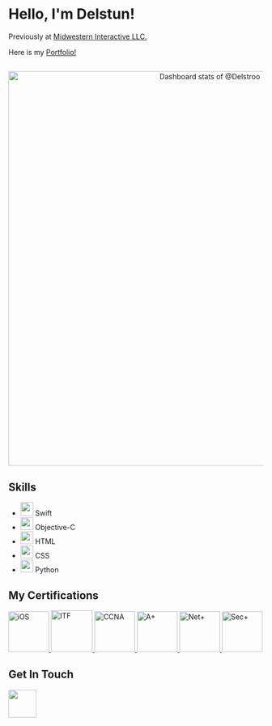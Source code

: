 # Hello, I'm Delstun!
Previously at [Midwestern Interactive LLC.](https://www.buildmidwestern.com/)

Here is my [Portfolio!](https://delstroo.github.io/portfolio-site/)

##
<a href="https://next.ossinsight.io/widgets/official/compose-user-dashboard-stats?user_id=87548497" target="_blank" style="display: block" align="center">
  <picture>
    <source media="(prefers-color-scheme: dark)" srcset="https://next.ossinsight.io/widgets/official/compose-user-dashboard-stats/thumbnail.png?user_id=87548497&image_size=auto&color_scheme=dark" width="800" height="auto">
    <img alt="Dashboard stats of @Delstroo" src="https://next.ossinsight.io/widgets/official/compose-user-dashboard-stats/thumbnail.png?user_id=87548497&image_size=auto&color_scheme=light" width="780" height="auto">
  </picture>
</a>


<h2>Skills</h2>
<ul>
  <li><a href="https://developer.apple.com/swift/"><img src="https://cdn.icon-icons.com/icons2/2699/PNG/512/swift_logo_icon_168770.png" width="25" height="27" /></a> Swift</li>
  <li><a href="https://developer.apple.com/library/archive/documentation/Cocoa/Conceptual/ProgrammingWithObjectiveC/Introduction/Introduction.html"><img src="https://iconduck.com/icons/94685/objective-c" width="25" height="25" /></a> Objective-C</li>
  <li><a href="https://developer.mozilla.org/en-US/docs/Web/HTML"><img src="https://cdn4.iconfinder.com/data/icons/iconsimple-programming/512/html-512.png" width="25" height="25" /></a> HTML</li>
  <li><a href="https://devdocs.io/css/"><img src="https://static-00.iconduck.com/assets.00/file-type-css-icon-1806x2048-r5fwjl3p.png" width="25" height="25" /></a> CSS</li>
  <li><a href="https://www.python.org/"><img src="https://img.icons8.com/color/24/000000/python.png" width="25" height="25" /></a> Python</li>
</ul>

<h2>My Certifications</h2>
<a href="https://www.credly.com/badges/28cca3bd-befe-4392-bdfa-e61301391b10">
  <img src="https://images.credly.com/size/340x340/images/cc159ea0-9cfc-4a6a-87a2-d5db4000e9b9/Artboard_Copy_19.png" width="80" height="80" alt="iOS" />
</a>

<a href="https://www.credly.com/badges/a49052dc-f7c7-40d3-86e3-a373ea717591">
  <img src="https://i.imgur.com/V5IFXg6.png" width="82" height="82" alt="ITF" />
</a>

<a href="https://www.credly.com/badges/320901d8-6e29-415e-b6dc-26ca763a95f7">
  <img src="https://i.imgur.com/OqdwYfO.png" width="80" height="80" alt="CCNA" />
</a>

<a href="https://www.credly.com/badges/dd49445c-3c32-408b-bc19-5848b536c92a">
  <img src="https://i.imgur.com/Piuyaot.png" width="80" height="80" alt="A+" />
</a>

<a href="https://www.credly.com/badges/fc4194a8-7e62-43ea-8c84-2b47fc18cd1e">
  <img src="https://i.imgur.com/MgOIPcW.png" width="80" height="80" alt="Net+" />
</a>

<a href="https://www.credly.com/badges/3a084e36-c436-4240-951a-2db7711d76f7">
  <img src="https://i.imgur.com/w4dPgVU.png" width="80" height="80" alt="Sec+" />
</a>

<h2>Get In Touch</h2>
 <div>
  <a href="https://www.linkedin.com/in/delstun-mccray/" style="display:inline-block; margin-right:25px;"><img src="https://img.icons8.com/color/48/000000/linkedin.png" width="55" height="55" /></a>
</div>
